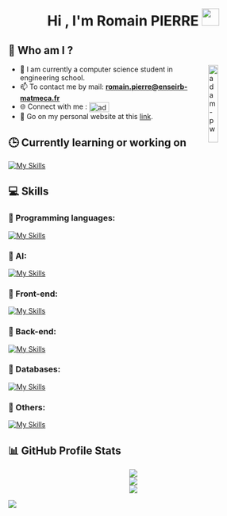<h1 align="center">Hi , I'm Romain PIERRE <img src="https://media.giphy.com/media/hvRJCLFzcasrR4ia7z/giphy.gif" width="35"></h1>

<p align="center">
  <h2>🌟 Who am I ?</h2>
</p>

<p>
  <img align="right" src="https://github.com/Adam-pw/Adam-pw/blob/main/animation_500_kxa883sd.gif" alt="adam-pw" width="20%" />
</p>

- 🌱 I am currently a computer science student in engineering school.
- 📫 To contact me by mail: **romain.pierre@enseirb-matmeca.fr**
- 🌐 Connect with me : <a href="https://www.linkedin.com/in/romainpierre7/" target="blank"><img align="center" src="https://raw.githubusercontent.com/rahuldkjain/github-profile-readme-generator/master/src/images/icons/Social/linked-in-alt.svg" alt="adam pithewan" height="20" width="40" /></a>
- 🚀 Go on my personal website at this [link](https://romainpierre7.github.io/Portfolio/).

<h2 align="left">🕒 Currently learning or working on</h2>

[![My Skills](https://skillicons.dev/icons?i=rust,unreal)](https://skillicons.dev)

<h2 align="left">💻 Skills</h2>

<h3 align="left">🔨 Programming languages:</h3>

[![My Skills](https://skillicons.dev/icons?i=py,c,cpp,cs,dotnet,java,kotlin,js,ts,bash)](https://skillicons.dev)

<h3 align="left">🧠 AI:</h3>

[![My Skills](https://skillicons.dev/icons?i=pytorch,tensorflow,sklearn,opencv)](https://skillicons.dev)

<h3 align="left">🎨 Front-end:</h3>

[![My Skills](https://skillicons.dev/icons?i=html,css,react,astro,selenium)](https://skillicons.dev)

<h3 align="left">🚀 Back-end:</h3>

[![My Skills](https://skillicons.dev/icons?i=nodejs,express,php,postman)](https://skillicons.dev)

<h3 align="left">📁 Databases:</h3>

[![My Skills](https://skillicons.dev/icons?i=postgres,mysql,mongodb)](https://skillicons.dev)

<h3 align="left">🔎 Others:</h3>

[![My Skills](https://skillicons.dev/icons?i=git,linux,arch,ubuntu,windows,vscode,androidstudio,latex)](https://skillicons.dev)

<h2>📊 GitHub Profile Stats</h2>

<p align="center">

<img src="https://github-readme-stats.vercel.app/api?username=RomainPierre7&theme=dark&show_icons=true&hide_border=true&count_private=true">

<br />

<img src="https://github-readme-streak-stats.herokuapp.com/?user=RomainPierre7&theme=dark&hide_border=true">

<br />

<img src="https://github-readme-stats.vercel.app/api/top-langs/?username=RomainPierre7&theme=dark&show_icons=true&hide_border=true&layout=compact">

</p>

<img src="https://komarev.com/ghpvc/?username=RomainPierre7&label=Profile%20views&">
